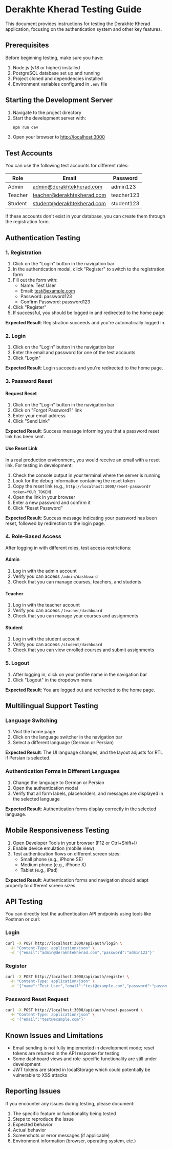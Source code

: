 # Derakhte Kherad Testing Guide

This document provides instructions for testing the Derakhte Kherad application, focusing on the authentication system and other key features.

## Prerequisites

Before beginning testing, make sure you have:

1. Node.js (v18 or higher) installed
2. PostgreSQL database set up and running
3. Project cloned and dependencies installed
4. Environment variables configured in `.env` file

## Starting the Development Server

1. Navigate to the project directory
2. Start the development server with:
   ```bash
   npm run dev
   ```
3. Open your browser to [http://localhost:3000](http://localhost:3000)

## Test Accounts

You can use the following test accounts for different roles:

| Role    | Email                  | Password    |
|---------|------------------------|-------------|
| Admin   | admin@derakhtekherad.com | admin123 |
| Teacher | teacher@derakhtekherad.com | teacher123 |
| Student | student@derakhtekherad.com | student123 |

If these accounts don't exist in your database, you can create them through the registration form.

## Authentication Testing

### 1. Registration

1. Click on the "Login" button in the navigation bar
2. In the authentication modal, click "Register" to switch to the registration form
3. Fill out the form with:
   - Name: Test User
   - Email: test@example.com
   - Password: password123
   - Confirm Password: password123
4. Click "Register"
5. If successful, you should be logged in and redirected to the home page

**Expected Result**: Registration succeeds and you're automatically logged in.

### 2. Login

1. Click on the "Login" button in the navigation bar
2. Enter the email and password for one of the test accounts
3. Click "Login"

**Expected Result**: Login succeeds and you're redirected to the home page.

### 3. Password Reset

#### Request Reset

1. Click on the "Login" button in the navigation bar
2. Click on "Forgot Password?" link
3. Enter your email address
4. Click "Send Link"

**Expected Result**: Success message informing you that a password reset link has been sent.

#### Use Reset Link

In a real production environment, you would receive an email with a reset link. For testing in development:

1. Check the console output in your terminal where the server is running
2. Look for the debug information containing the reset token
3. Copy the reset link (e.g., `http://localhost:3000/reset-password?token=YOUR_TOKEN`)
4. Open the link in your browser
5. Enter a new password and confirm it
6. Click "Reset Password"

**Expected Result**: Success message indicating your password has been reset, followed by redirection to the login page.

### 4. Role-Based Access

After logging in with different roles, test access restrictions:

#### Admin
1. Log in with the admin account
2. Verify you can access `/admin/dashboard`
3. Check that you can manage courses, teachers, and students

#### Teacher
1. Log in with the teacher account
2. Verify you can access `/teacher/dashboard`
3. Check that you can manage your courses and assignments

#### Student
1. Log in with the student account
2. Verify you can access `/student/dashboard`
3. Check that you can view enrolled courses and submit assignments

### 5. Logout

1. After logging in, click on your profile name in the navigation bar
2. Click "Logout" in the dropdown menu

**Expected Result**: You are logged out and redirected to the home page.

## Multilingual Support Testing

### Language Switching

1. Visit the home page
2. Click on the language switcher in the navigation bar
3. Select a different language (German or Persian)

**Expected Result**: The UI language changes, and the layout adjusts for RTL if Persian is selected.

### Authentication Forms in Different Languages

1. Change the language to German or Persian
2. Open the authentication modal
3. Verify that all form labels, placeholders, and messages are displayed in the selected language

**Expected Result**: Authentication forms display correctly in the selected language.

## Mobile Responsiveness Testing

1. Open Developer Tools in your browser (F12 or Ctrl+Shift+I)
2. Enable device emulation (mobile view)
3. Test authentication flows on different screen sizes:
   - Small phone (e.g., iPhone SE)
   - Medium phone (e.g., iPhone X)
   - Tablet (e.g., iPad)

**Expected Result**: Authentication forms and navigation should adapt properly to different screen sizes.

## API Testing

You can directly test the authentication API endpoints using tools like Postman or curl:

### Login

```bash
curl -X POST http://localhost:3000/api/auth/login \
  -H "Content-Type: application/json" \
  -d '{"email":"admin@derakhtekherad.com","password":"admin123"}'
```

### Register

```bash
curl -X POST http://localhost:3000/api/auth/register \
  -H "Content-Type: application/json" \
  -d '{"name":"Test User","email":"test@example.com","password":"password123","role":"STUDENT"}'
```

### Password Reset Request

```bash
curl -X POST http://localhost:3000/api/auth/reset-password \
  -H "Content-Type: application/json" \
  -d '{"email":"test@example.com"}'
```

## Known Issues and Limitations

- Email sending is not fully implemented in development mode; reset tokens are returned in the API response for testing
- Some dashboard views and role-specific functionality are still under development
- JWT tokens are stored in localStorage which could potentially be vulnerable to XSS attacks

## Reporting Issues

If you encounter any issues during testing, please document:

1. The specific feature or functionality being tested
2. Steps to reproduce the issue
3. Expected behavior
4. Actual behavior
5. Screenshots or error messages (if applicable)
6. Environment information (browser, operating system, etc.) 